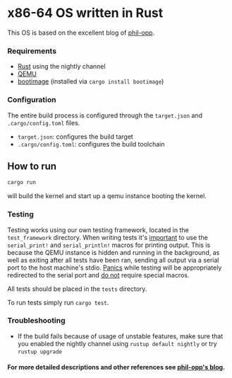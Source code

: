 # x86-64 OS written in Rust 
This OS is based on the excellent blog of [phil-opp](https://os.phil-opp.com/). 

### Requirements
- [Rust](https://www.rust-lang.org/) using the nightly channel
- [QEMU](https://www.qemu.org/)
- [bootimage](https://crates.io/crates/bootimage) (installed via `cargo install bootimage`)

### Configuration

The entire build process is configured through the `target.json` and `.cargo/config.toml` files.

- `target.json`: configures the build target
- `.cargo/config.toml`: configures the build toolchain

## How to run
```bash
cargo run
```
will build the kernel and start up a qemu instance booting the kernel.

### Testing
Testing works using our own testing framework, located in the `test_framework` directory. When writing tests it's <u>important</u> to use the `serial_print!` and `serial_println!` macros for printing output. This is because the QEMU instance is hidden and running in the background, as well as exiting after all tests have been ran, sending all output via a serial port to the host machine's stdio. <u>Panics</u> while testing will be appropriately redirected to the serial port and <u>do not</u> require special macros.

All tests should be placed in the `tests` directory.

To run tests simply run `cargo test`.


### Troubleshooting
- If the build fails because of usage of unstable features, make sure that you enabled the nightly channel using `rustup default nightly` or try `rustup upgrade`


#### For more detailed descriptions and other references see [phil-opp's blog](https://os.phil-opp.com/).

